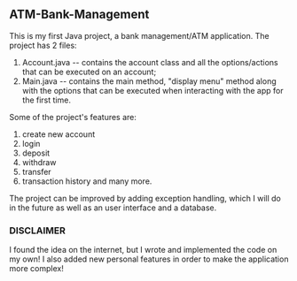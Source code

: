 ## ATM-Bank-Management

This is my first Java project, a bank management/ATM application. 
The project has 2 files:
1. Account.java -- contains the account class and all the options/actions that can be executed on an account;
2. Main.java -- contains the main method, "display menu" method along with the options that can be executed when interacting with the app for the first time.

Some of the project's features are:
1. create new account
2. login
3. deposit
4. withdraw
5. transfer
6. transaction history and many more.
   
The project can be improved by adding exception handling, which I will do in the future as well as an user interface and a database.

### DISCLAIMER
I found the idea on the internet, but I wrote and implemented the code on my own! I also added new personal features in order to make the application more complex!
